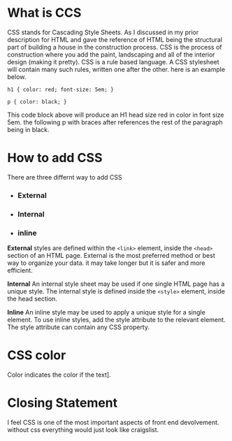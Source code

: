 #  What is CCS

CSS stands for Cascading Style Sheets. As I discussed in my prior description for HTML and gave the reference of HTML being the structural part of building a house in the construction process. CSS is the process of construction where you add the paint, landscaping and all of the interior design (making it pretty).  CSS is a rule based language. A CSS stylesheet will contain many such rules, written one after the other. here is an example below. 

`h1 {
    color: red;
    font-size: 5em;
}`

`p {
    color: black;
}`


This code block above will produce an H1 head size red in color in font size 5em. the following p with braces after references the rest of the paragraph being in black. 

# How to add CSS
There are three differnt way to add CSS

- ### External
- ### Internal
- ### inline 

**External** styles are defined within the `<link>` element, inside the `<head>` section of an HTML page. External is the most preferred method or best way to organize your data. it may take longer but it is safer and more efficient. 

**Internal** An internal style sheet may be used if one single HTML page has a unique style.
The internal style is defined inside the `<style>` element, inside the head section.

**Inline** An inline style may be used to apply a unique style for a single element. To use inline styles, add the style attribute to the relevant element. The style attribute can contain any CSS property.

# CSS color 
Color indicates the color if the text].

# Closing Statement
I feel CSS is one of the most important aspects of front end devolvement. without css everything would just look like craigslist. 

